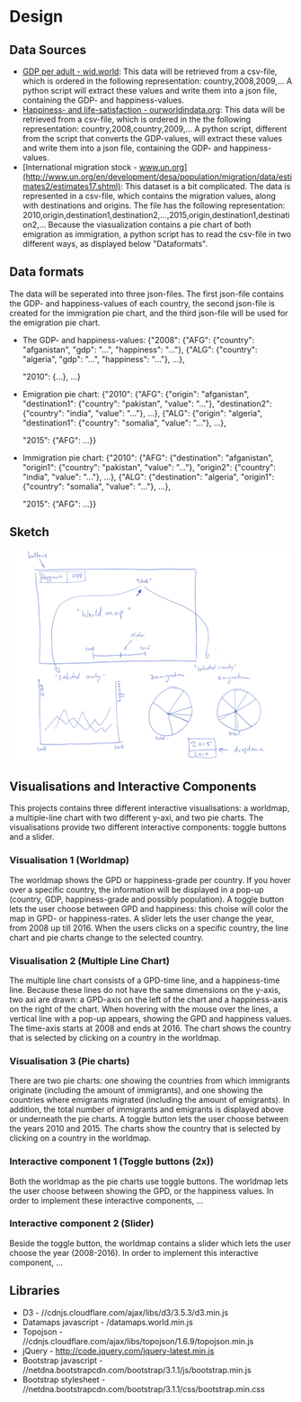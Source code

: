 # Design

## Data Sources
* [GDP per adult - wid.world](http://wid.world/data/): This data will be retrieved from a csv-file, which is ordered in the following representation: country,2008,2009,... A python script will extract these values and write them into a json file, containing the GDP- and happiness-values.
* [Happiness- and life-satisfaction - ourworldindata.org](https://ourworldindata.org/happiness-and-life-satisfaction/): This data will be retrieved from a csv-file, which is ordered in the the following representation: country,2008,country,2009,... A python script, different from the script that converts the GDP-values, will extract these values and write them into a json file, containing the GDP- and happiness-values.
* [International migration stock - www.un.org](http://www.un.org/en/development/desa/population/migration/data/estimates2/estimates17.shtml): This dataset is a bit complicated. The data is represented in a csv-file, which contains the migration values, along with destinations and origins. The file has the following representation: 2010,origin,destination1,destination2,...,2015,origin,destination1,destination2,... Because the viasualization contains a pie chart of both emigration as immigration, a python script has to read the csv-file in two different ways, as displayed below "Dataformats".

## Data formats
The data will be seperated into three json-files. The first json-file contains the GDP- and happiness-values of each country, the second json-file is created for the immigration pie chart, and the third json-file will be used for the emigration pie chart.

* The GDP- and happiness-values:
{"2008": {"AFG": {"country": "afganistan", "gdp": "...", "happiness": "..."}, {"ALG": {"country": "algeria", "gdp": "...", "happiness": "..."}, ...}, 

  "2010": {...}, ...}

* Emigration pie chart:
{"2010": {"AFG": {"origin": "afganistan", "destination1": {"country": "pakistan", "value": "..."}, "destination2": {"country": "india", "value": "..."}, ...}, {"ALG": {"origin": "algeria", "destination1": {"country": "somalia", "value": "..."}, ...},

  "2015": {"AFG": ...}}

* Immigration pie chart:
{"2010": {"AFG": {"destination": "afganistan", "origin1": {"country": "pakistan", "value": "..."}, "origin2": {"country": "india", "value": "..."}, ...}, {"ALG": {"destination": "algeria", "origin1": {"country": "somalia", "value": "..."}, ...},

  "2015": {"AFG": ...}}
  
## Sketch
![Project sketch](/doc/project_sketch.png)

## Visualisations and Interactive Components
This projects contains three different interactive visualisations: a worldmap, a multiple-line chart with two different y-axi, and two pie charts. The visualisations provide two different interactive components: toggle buttons and a slider.

### Visualisation 1 (Worldmap)
The worldmap shows the GPD or happiness-grade per country. If you hover over a specific country, the information will be displayed in a pop-up (country, GDP, happiness-grade and possibly population). A toggle button lets the user choose between GPD and happiness: this choise will color the map in GPD- or happiness-rates. A slider lets the user change the year, from 2008 up till 2016. When the users clicks on a specific country, the line chart and pie charts change to the selected country.

### Visualisation 2 (Multiple Line Chart)
The multiple line chart consists of a GPD-time line, and a happiness-time line. Because these lines do not have the same dimensions on the y-axis, two axi are drawn: a GPD-axis on the left of the chart and a happiness-axis on the right of the chart. When hovering with the mouse over the lines, a vertical line with a pop-up appears, showing the GPD and happiness values. The time-axis starts at 2008 and ends at 2016. The chart shows the country that is selected by clicking on a country in the worldmap.

### Visualisation 3 (Pie charts)
There are two pie charts: one showing the countries from which immigrants originate (including the amount of immigrants), and one showing the countries where emigrants migrated (including the amount of emigrants). In addition, the total number of immigrants and emigrants is displayed above or underneath the pie charts. A toggle button lets the user choose between the years 2010 and 2015. The charts show the country that is selected by clicking on a country in the worldmap.

### Interactive component 1 (Toggle buttons (2x))
Both the worldmap as the pie charts use toggle buttons. The worldmap lets the user choose between showing the GPD, or the happiness values. In order to implement these interactive components, ...

### Interactive component 2 (Slider)
Beside the toggle button, the worldmap contains a slider which lets the user choose the year (2008-2016). In order to implement this interactive component, ...

## Libraries
* D3 - //cdnjs.cloudflare.com/ajax/libs/d3/3.5.3/d3.min.js
* Datamaps javascript - /datamaps.world.min.js
* Topojson - //cdnjs.cloudflare.com/ajax/libs/topojson/1.6.9/topojson.min.js
* jQuery - http://code.jquery.com/jquery-latest.min.js
* Bootstrap javascript - //netdna.bootstrapcdn.com/bootstrap/3.1.1/js/bootstrap.min.js
* Bootstrap stylesheet - //netdna.bootstrapcdn.com/bootstrap/3.1.1/css/bootstrap.min.css

